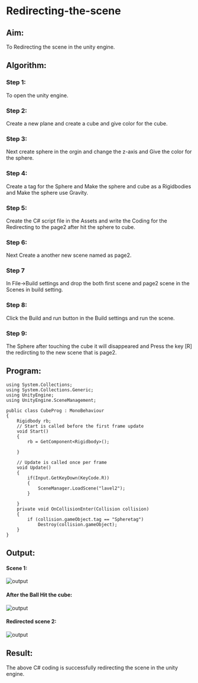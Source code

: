 # Redirecting-the-scene

## Aim:
To Redirecting the scene in the unity engine.


## Algorithm:
### Step 1:
To open the unity engine.

### Step 2:
Create a new plane and create a cube and give color for the cube.

### Step 3:
Next create sphere in the orgin and change the z-axis and Give the color for the sphere.

### Step 4:
Create a tag for the Sphere and Make the sphere and cube as a Rigidbodies and Make the sphere use Gravity.

### Step 5:
Create the C# script file in the Assets and write the Coding for the Redirecting to the page2 after hit the sphere to cube.

### Step 6:
Next Create a another new scene named as page2.

### Step 7
In File->Build settings and drop the both first scene and page2 scene in the Scenes in build setting.

### Step 8:
Click the Build and run button in the Build settings and run the scene.

### Step 9:
The Sphere after touching the cube it will disappeared and Press the key [R] the redircting to the new scene that is page2.

## Program:
```
using System.Collections;
using System.Collections.Generic;
using UnityEngine;
using UnityEngine.SceneManagement;

public class CubeProg : MonoBehaviour
{
    Rigidbody rb;
    // Start is called before the first frame update
    void Start()
    {
        rb = GetComponent<Rigidbody>();
        
    }

    // Update is called once per frame
    void Update()
    {
        if(Input.GetKeyDown(KeyCode.R))
        {
            SceneManager.LoadScene("lavel2");
        }
        
    }
    private void OnCollisionEnter(Collision collision)
    {
        if (collision.gameObject.tag == "Spheretag")
            Destroy(collision.gameObject);
    }
}

```
## Output:
#### Scene 1:
![output](withball.png) 
#### After the Ball Hit the cube:
![output](ballhit.png)
#### Redirected scene 2:
![output](redirected.png)

## Result:
The above C# coding is successfully redirecting the scene in the unity engine.
